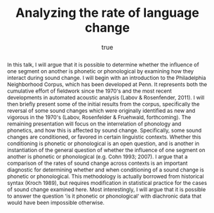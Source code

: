 ---
layout: paper
title: "Analyzing the rate of language change"
year: 2012
author: [ { name: "Josef Fruehwald", url: "http://www.ling.upenn.edu/~joseff/" }]
abstract: "In this talk, I will argue that it is possible to determine whether the influence of one segment on another is phonetic or phonological by examining how they interact during sound change. 

I will begin with an introduction to the Philadelphia Neighborhood Corpus, which has been developed at Penn. It represents both the cumulative effort of fieldwork since the 1970's and the most recent developments in automated acoustic analysis (Labov & Rosenfender, 2011). I will then briefly present some of the initial results from the corpus, specifically the reversal of some sound changes which were originally identified as new and vigorous in the 1970's (Labov, Rosenfelder & Fruehwald, forthcoming).

The remaining presentation will focus on the interrelation of phonology and phonetics, and how this is affected by sound change. Specifically, some sound changes are conditioned, or favored in certain linguistic contexts. Whether this conditioning is phonetic or phonological is an open question, and is another in instantiation of the  general question of whether the influence of one segment on another is phonetic or phonological (e.g. Cohn 1993; 2007). I argue that a comparison of the rates of sound change across contexts is an important diagnostic for determining whether and when conditioning of a sound change is phonetic or phonological. This methodology is actually borrowed from historical syntax (Kroch 1989), but requires modification in statistical practice for the cases of sound change examined here.

Most interestingly, I will argue that it is possible to answer the question 'is it phonetic or phonological' with diachronic data that would have been impossible otherwise."
presented: [{conf: "Newcastle University, School of English Literature, Language and Linguistics", url: "http://www.ncl.ac.uk/elll/"} ]
published: []
docs: []
categories: [italk]
display-cateogry: "Invited Talk"
comments: true
---